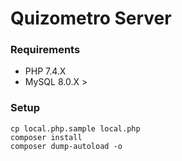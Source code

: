 # Quizometro Server

### Requirements
- PHP 7.4.X
- MySQL 8.0.X >

### Setup

```
cp local.php.sample local.php
composer install
composer dump-autoload -o
```